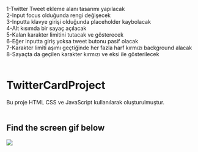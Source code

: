1-Twitter Tweet ekleme alanı tasarımı yapılacak</br>
2-Input focus olduğunda  rengi değişecek</br>
3-Inputta klavye girişi olduğunda placeholder kaybolacak</br>
4-Alt kısımda bir sayaç açılacak</br>
5-Kalan karakter limitini tutacak ve gösterecek</br>
6-Eğer inputta giriş yoksa tweet butonu pasif olacak</br>
7-Karakter limiti aşımı geçtiğinde her fazla harf kırmızı background alacak</br>
8-Sayaçta da geçilen karakter kırmızı ve eksi ile gösterilecek</br>
</br>

# TwitterCardProject

Bu proje HTML CSS ve JavaScript kullanılarak oluşturulmuştur. </br>
</br>

<h2> Find the screen gif below </h2> 

![](twitterCardProject.gif)